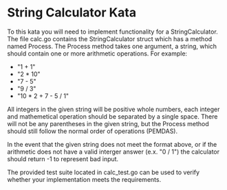 # String Calculator Kata

To this kata you will need to implement functionality for a StringCalculator.
The file calc.go contains the StringCalculator struct which has a method named
Process. The Process method takes one argument, a string, which should contain
one or more arithmetic operations. For example:

* "1 + 1"
* "2 * 10"
* "7 - 5"
* "9 / 3"
* "10 * 2 + 7 - 5 / 1"

All integers in the given string will be positive whole numbers, each integer
and mathemetical operation should be separated by a single space. There will not
be any parentheses in the given string, but the Process method should still
follow the normal order of operations (PEMDAS).

In the event that the given string does not meet the format above, or if the
arithmetic does not have a valid interger answer (e.x. "0 / 1") the calculator
should return -1 to represent bad input.

The provided test suite located in calc_test.go can be used to verify whether
your implementation meets the requirements.